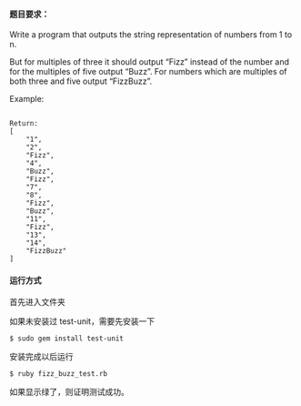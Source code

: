 #### 题目要求：

Write a program that outputs the string representation of numbers from 1 to n.

But for multiples of three it should output “Fizz” instead of the number and for the multiples of five output “Buzz”. For numbers which are multiples of both three and five output “FizzBuzz”.

Example:

```n = 15,

Return:
[
    "1",
    "2",
    "Fizz",
    "4",
    "Buzz",
    "Fizz",
    "7",
    "8",
    "Fizz",
    "Buzz",
    "11",
    "Fizz",
    "13",
    "14",
    "FizzBuzz"
]
```


#### 运行方式
首先进入文件夹

如果未安装过 test-unit，需要先安装一下
```
$ sudo gem install test-unit
```
安装完成以后运行
```
$ ruby fizz_buzz_test.rb
```
如果显示绿了，则证明测试成功。